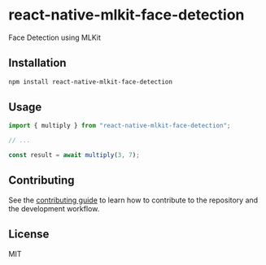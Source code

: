 # react-native-mlkit-face-detection

Face Detection using MLKit

## Installation

```sh
npm install react-native-mlkit-face-detection
```

## Usage

```js
import { multiply } from "react-native-mlkit-face-detection";

// ...

const result = await multiply(3, 7);
```

## Contributing

See the [contributing guide](CONTRIBUTING.md) to learn how to contribute to the repository and the development workflow.

## License

MIT
